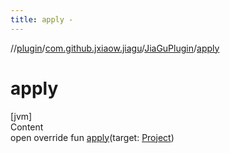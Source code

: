```yaml
---
title: apply -
---
```

//[plugin](../../index.md)/[com.github.jxiaow.jiagu](../index.md)/[JiaGuPlugin](index.md)/[apply](apply.md)



# apply  
[jvm]  
Content  
open override fun [apply](apply.md)(target: [Project]())  



